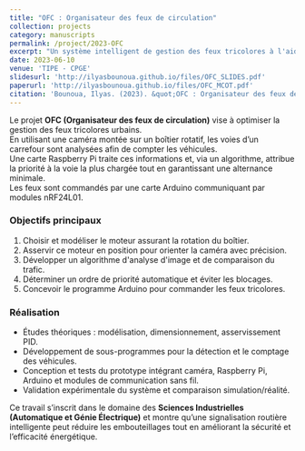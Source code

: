 ```yaml
---
title: "OFC : Organisateur des feux de circulation"
collection: projects
category: manuscripts
permalink: /project/2023-OFC
excerpt: "Un système intelligent de gestion des feux tricolores à l'aide d'une caméra, Raspberry Pi et Arduino"
date: 2023-06-10
venue: 'TIPE - CPGE'
slidesurl: 'http://ilyasbounoua.github.io/files/OFC_SLIDES.pdf'
paperurl: 'http://ilyasbounoua.github.io/files/OFC_MCOT.pdf'
citation: 'Bounoua, Ilyas. (2023). &quot;OFC : Organisateur des feux de circulation.&quot; <i>TIPE - CPGE</i>.'
---
```

Le projet **OFC (Organisateur des feux de circulation)** vise à optimiser la gestion des feux tricolores urbains.  
En utilisant une caméra montée sur un boîtier rotatif, les voies d’un carrefour sont analysées afin de compter les véhicules.  
Une carte Raspberry Pi traite ces informations et, via un algorithme, attribue la priorité à la voie la plus chargée tout en garantissant une alternance minimale.  
Les feux sont commandés par une carte Arduino communiquant par modules nRF24L01.

### Objectifs principaux
1. Choisir et modéliser le moteur assurant la rotation du boîtier.  
2. Asservir ce moteur en position pour orienter la caméra avec précision.  
3. Développer un algorithme d'analyse d'image et de comparaison du trafic.  
4. Déterminer un ordre de priorité automatique et éviter les blocages.  
5. Concevoir le programme Arduino pour commander les feux tricolores.

### Réalisation
- Études théoriques : modélisation, dimensionnement, asservissement PID.  
- Développement de sous-programmes pour la détection et le comptage des véhicules.  
- Conception et tests du prototype intégrant caméra, Raspberry Pi, Arduino et modules de communication sans fil.  
- Validation expérimentale du système et comparaison simulation/réalité.

Ce travail s’inscrit dans le domaine des **Sciences Industrielles (Automatique et Génie Électrique)** et montre qu’une signalisation routière intelligente peut réduire les embouteillages tout en améliorant la sécurité et l’efficacité énergétique.
